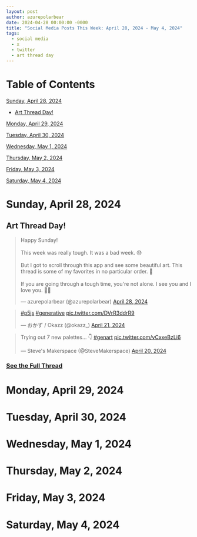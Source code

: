```yaml
---
layout: post
author: azurepolarbear
date: 2024-04-28 00:00:00 -0000
title: "Social Media Posts This Week: April 28, 2024 - May 4, 2024"
tags:
  - social media
  - x
  - twitter
  - art thread day
---
```


<!--suppress JSUnresolvedLibraryURL -->

# Table of Contents

[Sunday, April 28, 2024](#sunday-april-28-2024)
  - [Art Thread Day!](#art-thread-day)

[Monday, April 29, 2024](#monday-april-29-2024)

[Tuesday, April 30, 2024](#tuesday-april-30-2024)

[Wednesday, May 1, 2024](#wednesday-may-1-2024)

[Thursday, May 2, 2024](#thursday-may-2-2024)

[Friday, May 3, 2024](#friday-may-3-2024)

[Saturday, May 4, 2024](#saturday-may-4-2024)

# Sunday, April 28, 2024

## Art Thread Day!

<blockquote class="twitter-tweet"><p lang="en" dir="ltr">Happy Sunday!<br><br>This week was really tough. It was a bad week. 😓<br><br>But I got to scroll through this app and see some beautiful art. This thread is some of my favorites in no particular order. 🧵<br><br>If you are going through a tough time, you&#39;re not alone. I see you and I love you. 🫶🏽</p>&mdash; azurepolarbear (@azurepolarbear) <a href="https://twitter.com/azurepolarbear/status/1784652368904126796?ref_src=twsrc%5Etfw">April 28, 2024</a></blockquote> <script async src="https://platform.twitter.com/widgets.js" charset="utf-8"></script>

<blockquote class="twitter-tweet"><p lang="qme" dir="ltr"><a href="https://twitter.com/hashtag/p5js?src=hash&amp;ref_src=twsrc%5Etfw">#p5js</a> <a href="https://twitter.com/hashtag/generative?src=hash&amp;ref_src=twsrc%5Etfw">#generative</a> <a href="https://t.co/DVrR3ddrR9">pic.twitter.com/DVrR3ddrR9</a></p>&mdash; おかず / Okazz (@okazz_) <a href="https://twitter.com/okazz_/status/1782012248963367253?ref_src=twsrc%5Etfw">April 21, 2024</a></blockquote> <script async src="https://platform.twitter.com/widgets.js" charset="utf-8"></script>

<blockquote class="twitter-tweet"><p lang="en" dir="ltr">Trying out 7 new palettes... 👇 <a href="https://twitter.com/hashtag/genart?src=hash&amp;ref_src=twsrc%5Etfw">#genart</a> <a href="https://t.co/vCxxeBzLi6">pic.twitter.com/vCxxeBzLi6</a></p>&mdash; Steve&#39;s Makerspace (@SteveMakerspace) <a href="https://twitter.com/SteveMakerspace/status/1781712804371747237?ref_src=twsrc%5Etfw">April 20, 2024</a></blockquote> <script async src="https://platform.twitter.com/widgets.js" charset="utf-8"></script>

### [See the Full Thread](https://azurepolarbear.github.io/social-media/2024-04/2024-04-28/x/art-thread-day.html)

# Monday, April 29, 2024

# Tuesday, April 30, 2024

# Wednesday, May 1, 2024

# Thursday, May 2, 2024

# Friday, May 3, 2024

# Saturday, May 4, 2024
